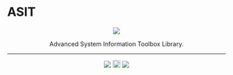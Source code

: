# ASIT
<p align="center">
    <a href="#logo" alt="sit logo">
        <img src="http://uupload.ir/files/0ndf_capture.png" /></a>
</p>
<p align="center">
Advanced System Information Toolbox Library.
</p>

---

<p align="center">
    <a href="#travis" alt="travis ci">
        <img src="https://travis-ci.com/aligholamee/pysys.svg?token=gYMHKihsfvyCN8TKR6jd&branch=master" /></a>
        <a href="https://badge.fury.io/py/asit"><img src="https://badge.fury.io/py/asit.svg" alt="PyPI version" height="18"></a>
    <a href="https://codecov.io/gh/aligholamee/pysys">
        <img src="https://codecov.io/gh/aligholamee/pysys/branch/master/graph/badge.svg" /></a>

</p>
